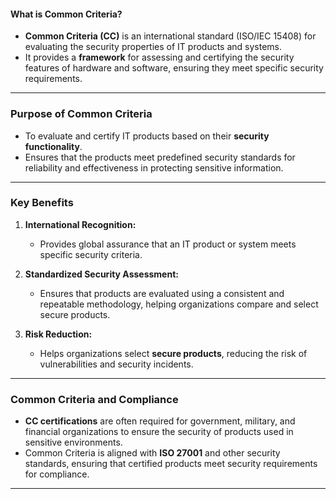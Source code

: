 #### **What is Common Criteria?**

- **Common Criteria (CC)** is an international standard (ISO/IEC 15408) for evaluating the security properties of IT products and systems.
- It provides a **framework** for assessing and certifying the security features of hardware and software, ensuring they meet specific security requirements.

---

### **Purpose of Common Criteria**

- To evaluate and certify IT products based on their **security functionality**.
- Ensures that the products meet predefined security standards for reliability and effectiveness in protecting sensitive information.

---

### **Key Benefits**

1. **International Recognition:**
    
    - Provides global assurance that an IT product or system meets specific security criteria.
2. **Standardized Security Assessment:**
    
    - Ensures that products are evaluated using a consistent and repeatable methodology, helping organizations compare and select secure products.
3. **Risk Reduction:**
    
    - Helps organizations select **secure products**, reducing the risk of vulnerabilities and security incidents.

---

### **Common Criteria and Compliance**

- **CC certifications** are often required for government, military, and financial organizations to ensure the security of products used in sensitive environments.
- Common Criteria is aligned with **ISO 27001** and other security standards, ensuring that certified products meet security requirements for compliance.

---

